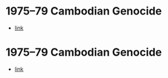 # 1975–79 Cambodian Genocide
- [link](https://en.wikipedia.org/wiki/Cambodian_genocide)

# 1975–79 Cambodian Genocide
- [link](https://en.wikipedia.org/wiki/Cambodian_genocide)